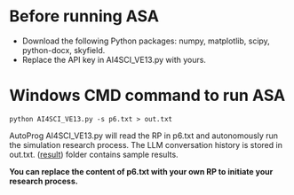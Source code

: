 # Before running ASA
- Download the following Python packages: numpy, matplotlib, scipy, python-docx, skyfield.
- Replace the API key in AI4SCI_VE13.py with yours.

# Windows CMD command to run ASA
```python AI4SCI_VE13.py -s p6.txt > out.txt```

AutoProg AI4SCI_VE13.py will read the RP in p6.txt and autonomously run the simulation research process. The LLM conversation history is stored in out.txt. ([result](result)) folder contains sample results.

**You can replace the content of p6.txt with your own RP to initiate your research process.**
